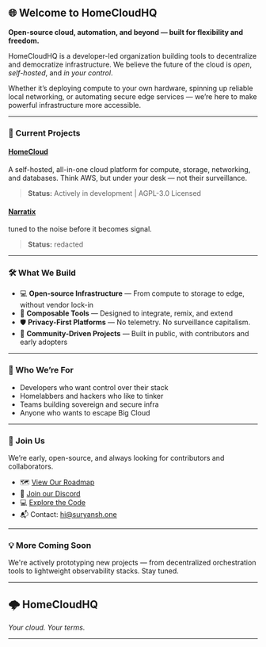 ## 🌐 Welcome to HomeCloudHQ

**Open-source cloud, automation, and beyond — built for flexibility and freedom.**

HomeCloudHQ is a developer-led organization building tools to decentralize and democratize infrastructure. We believe the future of the cloud is *open*, *self-hosted*, and *in your control*.

Whether it’s deploying compute to your own hardware, spinning up reliable local networking, or automating secure edge services — we’re here to make powerful infrastructure more accessible.

---

### 🚀 Current Projects

#### **[HomeCloud](https://github.com/homecloudhq/homecloud)**

A self-hosted, all-in-one cloud platform for compute, storage, networking, and databases. Think AWS, but under your desk — not their surveillance.

> **Status:** Actively in development | AGPL-3.0 Licensed

#### **[Narratix](https://github.com/homecloudhq/narratix)**

tuned to the noise before it becomes signal.  

> **Status:** redacted

---

### 🛠️ What We Build

* 💻 **Open-source Infrastructure** — From compute to storage to edge, without vendor lock-in
* 🧩 **Composable Tools** — Designed to integrate, remix, and extend
* 🛡️ **Privacy-First Platforms** — No telemetry. No surveillance capitalism.
* 🌱 **Community-Driven Projects** — Built in public, with contributors and early adopters

---

### 👥 Who We’re For

* Developers who want control over their stack
* Homelabbers and hackers who like to tinker
* Teams building sovereign and secure infra
* Anyone who wants to escape Big Cloud

---

### 🤝 Join Us

We’re early, open-source, and always looking for contributors and collaborators.

* 🗺 [View Our Roadmap](https://github.com/orgs/homecloudhq/projects)
* 💬 [Join our Discord](https://homecloud.suryansh.one/discord)
* 💻 [Explore the Code](https://github.com/homecloudhq/homecloud)
* 📬 Contact: [hi@suryansh.one](mailto:hi@suryansh.one)

---

### 💡 More Coming Soon

We're actively prototyping new projects — from decentralized orchestration tools to lightweight observability stacks. Stay tuned.

---

## 🌩 HomeCloudHQ

*Your cloud. Your terms.*

---
